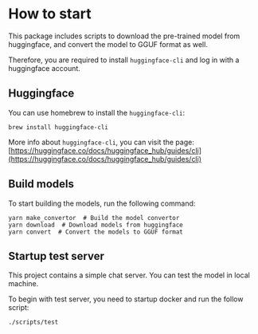 # How to start

This package includes scripts to download the pre-trained model from huggingface, and convert the model to GGUF format as well.

Therefore, you are required to install `huggingface-cli` and log in with a huggingface account.

## Huggingface

You can use homebrew to install the `huggingface-cli`:
```
brew install huggingface-cli
```

More info about `huggingface-cli`, you can visit the page: [https://huggingface.co/docs/huggingface_hub/guides/cli](https://huggingface.co/docs/huggingface_hub/guides/cli)

## Build models

To start building the models, run the following command:

```
yarn make_convertor  # Build the model convertor
yarn download  # Download models from huggingface
yarn convert  # Convert the models to GGUF format
```

## Startup test server

This project contains a simple chat server. You can test the model in local machine.

To begin with test server, you need to startup docker and run the follow script:

```
./scripts/test
```
